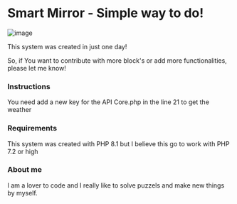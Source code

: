 # Smart Mirror - Simple way to do!

![image](https://user-images.githubusercontent.com/54321059/197360884-90e5317f-e2a0-4999-ae83-e0638ce9c620.png)

This system was created in just one day!

So, if You want to contribute with more block's or add more functionalities, please let me know!

### Instructions

You need add a new key for the API Core.php in the line 21 to get the weather

### Requirements

This system was created with PHP 8.1 but I believe this go to work with PHP 7.2 or high

### About me

I am a lover to code and I really like to solve puzzels and make new things by myself.
